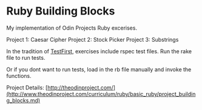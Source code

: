 # Ruby Building Blocks

My implementation of Odin Projects Ruby excerises.

Project 1: Caesar Cipher
Project 2: Stock Picker
Project 3: Substrings

In the tradition of [TestFirst](http://testfirst.org/learn_ruby), exercises include rspec test files.  Run the rake file to run tests.

Or if you dont want to run tests, load in the rb file manually and invoke the functions.


Project Details:
[http://theodinproject.com/](http://www.theodinproject.com/curriculum/ruby/basic_ruby/project_building_blocks.md)




